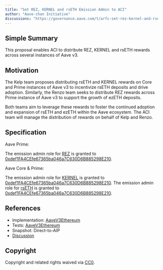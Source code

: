 ```yaml
---
title: "Set REZ, KERNEL and rsETH Emission Admin to ACI"
author: "Aave-chan Initiative"
discussions: "https://governance.aave.com/t/arfc-set-rez-kernel-and-rseth-emission-admin-to-aci/20599"
---
```


## Simple Summary

This proposal enables ACI to distribute REZ, KERNEL and rsETH rewards across several instances of Aave v3.

## Motivation

The Kelp team proposes distributing rsETH and KERNEL rewards on Core and Prime instances of Aave v3 to incentivize rsETH deposits and drive adoption. Similarly, the Renzo team seeks to distribute REZ rewards across Prime instance of Aave v3 to support the growth of ezETH deposits.

Both teams aim to leverage these rewards to foster the continued adoption and expansion of rsETH and ezETH within the Aave ecosystem. The ACI team will manage the distribution of rewards on behalf of Kelp and Renzo.

## Specification

Aave Prime:

The emission admin role for [REZ](https://etherscan.io/address/0x3B50805453023a91a8bf641e279401a0b23FA6F9) is granted to [0xdef1FA4CEfe67365ba046a7C630D6B885298E210](https://etherscan.io/address/0xdef1FA4CEfe67365ba046a7C630D6B885298E210).

Aave Core & Prime:

The emission admin role for [KERNEL](https://etherscan.io/address/0x3f80B1c54Ae920Be41a77f8B902259D48cf24cCf) is granted to [0xdef1FA4CEfe67365ba046a7C630D6B885298E210](https://etherscan.io/address/0xdef1FA4CEfe67365ba046a7C630D6B885298E210).
The emission admin role for [rsETH](https://etherscan.io/address/0xA1290d69c65A6Fe4DF752f95823fae25cB99e5A7) is granted to [0xdef1FA4CEfe67365ba046a7C630D6B885298E210](https://etherscan.io/address/0xdef1FA4CEfe67365ba046a7C630D6B885298E210).

## References

- Implementation: [AaveV3Ethereum](https://github.com/bgd-labs/aave-proposals-v3/blob/main/src/20250117_AaveV3Ethereum_SetREZKERNELAndRsETHEmissionAdminToACI/AaveV3Ethereum_SetREZKERNELAndRsETHEmissionAdminToACI_20250117.sol)
- Tests: [AaveV3Ethereum](https://github.com/bgd-labs/aave-proposals-v3/blob/main/src/20250117_AaveV3Ethereum_SetREZKERNELAndRsETHEmissionAdminToACI/AaveV3Ethereum_SetREZKERNELAndRsETHEmissionAdminToACI_20250117.t.sol)
- Snapshot: Direct-to-AIP
- [Discussion](https://governance.aave.com/t/arfc-set-rez-kernel-and-rseth-emission-admin-to-aci/20599)

## Copyright

Copyright and related rights waived via [CC0](https://creativecommons.org/publicdomain/zero/1.0/).
